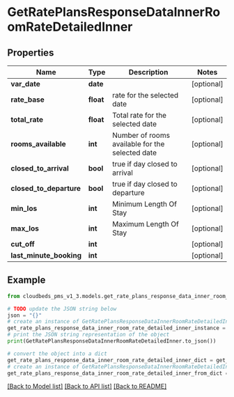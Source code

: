 # GetRatePlansResponseDataInnerRoomRateDetailedInner


## Properties

Name | Type | Description | Notes
------------ | ------------- | ------------- | -------------
**var_date** | **date** |  | [optional] 
**rate_base** | **float** | rate for the selected date | [optional] 
**total_rate** | **float** | Total rate for the selected date | [optional] 
**rooms_available** | **int** | Number of rooms available for the selected date | [optional] 
**closed_to_arrival** | **bool** | true if day closed to arrival | [optional] 
**closed_to_departure** | **bool** | true if day closed to departure | [optional] 
**min_los** | **int** | Minimum Length Of Stay | [optional] 
**max_los** | **int** | Maximum Length Of Stay | [optional] 
**cut_off** | **int** |  | [optional] 
**last_minute_booking** | **int** |  | [optional] 

## Example

```python
from cloudbeds_pms_v1_3.models.get_rate_plans_response_data_inner_room_rate_detailed_inner import GetRatePlansResponseDataInnerRoomRateDetailedInner

# TODO update the JSON string below
json = "{}"
# create an instance of GetRatePlansResponseDataInnerRoomRateDetailedInner from a JSON string
get_rate_plans_response_data_inner_room_rate_detailed_inner_instance = GetRatePlansResponseDataInnerRoomRateDetailedInner.from_json(json)
# print the JSON string representation of the object
print(GetRatePlansResponseDataInnerRoomRateDetailedInner.to_json())

# convert the object into a dict
get_rate_plans_response_data_inner_room_rate_detailed_inner_dict = get_rate_plans_response_data_inner_room_rate_detailed_inner_instance.to_dict()
# create an instance of GetRatePlansResponseDataInnerRoomRateDetailedInner from a dict
get_rate_plans_response_data_inner_room_rate_detailed_inner_from_dict = GetRatePlansResponseDataInnerRoomRateDetailedInner.from_dict(get_rate_plans_response_data_inner_room_rate_detailed_inner_dict)
```
[[Back to Model list]](../README.md#documentation-for-models) [[Back to API list]](../README.md#documentation-for-api-endpoints) [[Back to README]](../README.md)


